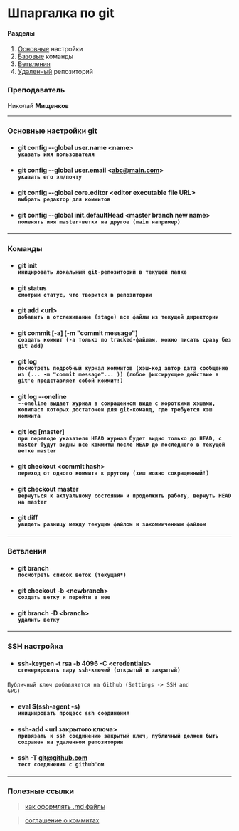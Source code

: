 # Шпаргалка по git

#### Разделы
1. [Основные](#main) настройки
2. [Базовые](#base) команды
3. [Bетвления](#branch) 
4. [Удаленный](#remote) репозиторий

### Преподаватель
 Николай
 **Мищенков**
<hr/>

### Основные настройки git

* #### git config --global user.name &lt;name&gt; <br/> `указать имя пользователя`
* #### git config --global user.email &lt;abc@main.com&gt; <br/> `указать его эл/почту`
* #### git config --global core.editor &lt;editor executable file URL&gt; <br/> `выбрать редактор для коммитов`
* #### git config --global init.defaultHead &lt;master branch new name&gt; <br/> `поменять имя master-ветки на другое (main например)`

<hr>

### Команды

* #### git init <br/> `иницировать локальный git-репозиторий в текущей папке`
* #### git status <br/> `смотрим статус, что творится в репозитории`
* #### git add &lt;url&gt;<br/> `добавить в отслеживание (stage) все файлы из текущей директории`
* #### git commit [-a] [-m "commit message"] <br/> `создать коммит (-a только по tracked-файлам, можно писать сразу без git add)`
* #### git log <br/> `посмотреть подробный журнал коммитов (хэш-код автор дата сообщение из (... -m "commit message"... )) (любое фиксирующее действие в git'е представляет собой коммит!)`
* #### git log --oneline <br/> `--oneline выдает журнал в сокращенном виде с короткими хэшами, копипаст которых достаточен для git-команд, где требуется хэш коммита`
* #### git log [master] <br/> `при переводе указателя HEAD журнал будет видно только до HEAD, c master будут видны все коммиты после HEAD до последнего в текущей ветке master`
* #### git checkout &lt;commit hash&gt; <br/> `переход от одного коммита к другому (хеш можно сокращенный!)`
* #### git checkout master <br/> `вернуться к актуальному состоянию и продолжить работу, вернуть HEAD на master`
* #### git diff <br/> `увидеть разницу между текущим файлом и закоммиченным файлом`

<hr>

### Ветвления 
* #### git branch <br/> `посмотреть список веток (текущая*)`
* #### git checkout -b &lt;newbranch&gt; <br/> `создать ветку и перейти в нее`
* #### git branch -D &lt;branch&gt; <br/> `удалить ветку`

<hr>

### SSH настройка
* #### ssh-keygen -t rsa -b 4096 -C &lt;credentials&gt; <br/> `сгенерировать пару ssh-ключей (открытый и закрытый)`
<code>Публичный ключ добавляется на Github (Settings -> SSH and GPG)</code>

* #### eval $(ssh-agent -s) <br/> `инициировать процесс ssh соединения`
* #### ssh-add &lt;url закрытого ключа&gt; <br/> `привязать к ssh соединению закрытый ключ, публичный должен быть сохранен на удаленном репозитории`
* #### ssh -T git@github.com <br/> `тест соединения с github'ом`

<hr>

### Полезные ссылки


> [как оформлять .md файлы](https://gist.github.com/Jekins/2bf2d0638163f1294637)

> [соглашение о коммитах](https://www.conventionalcommits.org/ru/v1.0.0-beta.2/)

